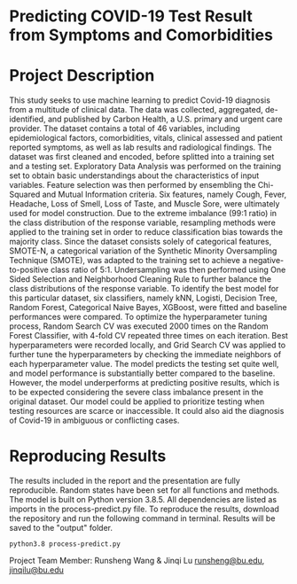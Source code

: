 # Predicting COVID-19 Test Result from Symptoms and Comorbidities

# Project Description
This study seeks to use machine learning to predict Covid-19 diagnosis from a multitude of clinical data. The data was collected, aggregated, de-identified, and published by Carbon Health, a U.S. primary and urgent care provider. The dataset contains a total of 46 variables, including epidemiological factors, comorbidities, vitals, clinical assessed and patient reported symptoms, as well as lab results and radiological findings. The dataset was first cleaned and encoded, before splitted into a training set and a testing set. Exploratory Data Analysis was performed on the training set to obtain basic understandings about the characteristics of input variables. Feature selection was then performed by ensembling the Chi-Squared and Mutual Information criteria. Six features, namely Cough, Fever, Headache, Loss of Smell, Loss of Taste, and Muscle Sore, were ultimately used for model construction. Due to the extreme imbalance (99:1 ratio) in the class distribution of the response variable, resampling methods were applied to the training set in order to reduce classification bias towards the majority class. Since the dataset consists solely of categorical features, SMOTE-N, a categorical variation of the Synthetic Minority Oversampling Technique (SMOTE), was adapted to the training set to achieve a negative-to-positive class ratio of 5:1. Undersampling was then performed using One Sided Selection and Neighborhood Cleaning Rule to further balance the class distributions of the response variable. To identify the best model for this particular dataset, six classifiers, namely kNN, Logisti, Decision Tree, Random Forest, Categorical Naive Bayes, XGBoost, were fitted and baseline performances were compared. To optimize the hyperparameter tuning process, Random Search CV was executed 2000 times on the Random Forest Classifier, with 4-fold CV repeated three times on each iteration. Best hyperparameters were recorded locally, and Grid Search CV was applied to further tune the hyperparameters by checking the immediate neighbors of each hyperparameter value. The model predicts the testing set quite well, and model performance is substantially better compared to the baseline. However, the model underperforms at predicting positive results, which is to be expected considering the severe class imbalance present in the original dataset. Our model could be applied to prioritize testing when testing resources are scarce or inaccessible. It could also aid the diagnosis of Covid-19 in ambiguous or conflicting cases.

# Reproducing Results
The results included in the report and the presentation are fully reproducible. Random states have been set for all functions and methods. The model is built on Python version 3.8.5. All dependencies are listed as imports in the process-predict.py file. To reproduce the results, download the repository and run the following command in terminal. Results will be saved to the "output" folder.

```
python3.8 process-predict.py
```

Project Team Member: Runsheng Wang & Jinqi Lu
runsheng@bu.edu, jinqilu@bu.edu

